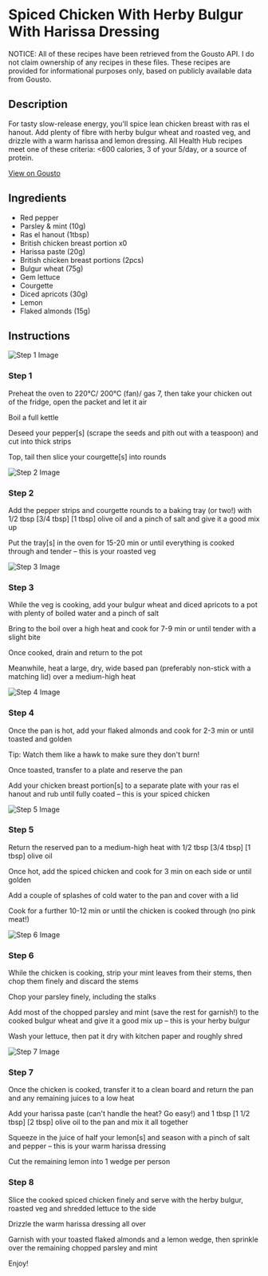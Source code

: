 # Spiced Chicken With Herby Bulgur With Harissa Dressing

NOTICE: All of these recipes have been retrieved from the Gousto API. I do not claim ownership of any recipes in these files. These recipes are provided for informational purposes only, based on publicly available data from Gousto.

## Description

For tasty slow-release energy, you'll spice lean chicken breast with ras el hanout. Add plenty of fibre with herby bulgur wheat and roasted veg, and drizzle with a warm harissa and lemon dressing. All Health Hub recipes meet one of these criteria: <600 calories, 3 of your 5/day, or a source of protein.


[View on Gousto](https://www.gousto.co.uk/recipes/cookbook/chicken-herby-bulgur-warm-harissa-dressing)

## Ingredients

- Red pepper
- Parsley & mint (10g)
- Ras el hanout (1tbsp)
- British chicken breast portion x0
- Harissa paste (20g)
- British chicken breast portions (2pcs)
- Bulgur wheat (75g)
- Gem lettuce
- Courgette
- Diced apricots (30g)
- Lemon
- Flaked almonds (15g)

## Instructions

![Step 1 Image](https://production-media.gousto.co.uk/cms/recipe-step-image/Step-1-1597159462710-x200.jpg)

### Step 1

Preheat the oven to 220°C/ 200°C (fan)/ gas 7, then take your chicken out of the fridge, open the packet and let it air

Boil a full kettle

Deseed your pepper[s]<span class="text-danger"> </span>(scrape the seeds and pith out with a teaspoon) and cut into thick strips

Top, tail then slice your courgette[s] into rounds

![Step 2 Image](https://production-media.gousto.co.uk/cms/recipe-step-image/Step-2-1597159471438-x200.jpg)

### Step 2

Add the pepper strips and courgette rounds to a baking tray (or two!) with 1/2 tbsp <span class="text-purple">[3/4 tbsp]</span> <span class="text-danger">[1 tbsp] </span>olive oil and a pinch of salt and give it a good mix up

Put the tray[s] in the oven for 15-20 min or until everything is cooked through and tender – this is your roasted veg

![Step 3 Image](https://production-media.gousto.co.uk/cms/recipe-step-image/Step-3-1597159482021-x200.jpg)

### Step 3

While the veg is cooking, add your bulgur wheat and diced apricots to a pot with plenty of boiled water and a pinch of salt

Bring to the boil over a high heat and cook for 7-9 min or until tender with a slight bite

Once cooked, drain and return to the pot

Meanwhile, heat a large, dry, wide based pan (preferably non-stick with a matching lid) over a medium-high heat

![Step 4 Image](https://production-media.gousto.co.uk/cms/recipe-step-image/Step-4-1597159495708-x200.jpg)

### Step 4

Once the pan is hot, add your flaked almonds and cook for 2-3 min or until toasted and golden

Tip: Watch them like a hawk to make sure they don't burn!

Once toasted, transfer to a plate and reserve the pan

Add your chicken breast portion[s] to a separate plate with your ras el hanout and rub until fully coated – this is your spiced chicken

![Step 5 Image](https://production-media.gousto.co.uk/cms/recipe-step-image/Step-5-1597159506059-x200.jpg)

### Step 5

Return the reserved pan to a medium-high heat with 1/2 tbsp <span class="text-purple">[3/4 tbsp] </span><span class="text-danger">[1 tbsp]</span> olive oil

Once hot, add the spiced chicken and cook for 3 min on each side or until golden

Add a couple of splashes of cold water to the pan and cover with a lid

Cook for a further 10-12 min or until the chicken is cooked through (no pink meat!)

![Step 6 Image](https://production-media.gousto.co.uk/cms/recipe-step-image/Step-6-1597159517465-x200.jpg)

### Step 6

While the chicken is cooking, strip your mint leaves from their stems, then chop them finely and discard the stems

Chop your parsley finely, including the stalks

Add most of the chopped parsley and mint (save the rest for garnish!) to the cooked bulgur wheat and give it a good mix up – this is your herby bulgur

Wash your lettuce, then pat it dry with kitchen paper and roughly shred

![Step 7 Image](https://production-media.gousto.co.uk/cms/recipe-step-image/Step-7-1597159525336-x200.jpg)

### Step 7

Once the chicken is cooked, transfer it to a clean board and return the pan and any remaining juices to a low heat

Add your harissa paste (can't handle the heat? Go easy!) and 1 tbsp<span class="text-danger"> <span class="text-purple">[1 1/2 tbsp]</span> [2 tbsp]</span> olive oil to the pan and mix it all together

Squeeze in the juice of half your lemon[s] and season with a pinch of salt and pepper – this is your warm harissa dressing

Cut the remaining lemon into 1 wedge per person

### Step 8

Slice the cooked spiced chicken finely and serve with the herby bulgur, roasted veg and shredded lettuce to the side

Drizzle the warm harissa dressing all over

Garnish with your toasted flaked almonds and a lemon wedge, then sprinkle over the remaining chopped parsley and mint

Enjoy!

